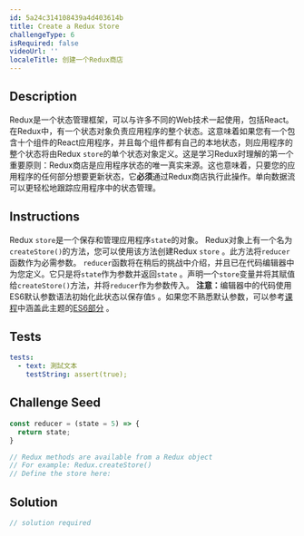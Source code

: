 ```yaml
---
id: 5a24c314108439a4d403614b
title: Create a Redux Store
challengeType: 6
isRequired: false
videoUrl: ''
localeTitle: 创建一个Redux商店
---
```


## Description
<section id="description"> Redux是一个状态管理框架，可以与许多不同的Web技术一起使用，包括React。在Redux中，有一个状态对象负责应用程序的整个状态。这意味着如果您有一个包含十个组件的React应用程序，并且每个组件都有自己的本地状态，则应用程序的整个状态将由Redux <code>store</code>的单个状态对象定义。这是学习Redux时理解的第一个重要原则：Redux商店是应用程序状态的唯一真实来源。这也意味着，只要您的应用程序的任何部分想要更新状态，它<strong>必须</strong>通过Redux商店执行此操作。单向数据流可以更轻松地跟踪应用程序中的状态管理。 </section>

## Instructions
<section id="instructions"> Redux <code>store</code>是一个保存和管理应用程序<code>state</code>的对象。 Redux对象上有一个名为<code>createStore()</code>的方法，您可以使用该方法创建Redux <code>store</code> 。此方法将<code>reducer</code>函数作为必需参数。 <code>reducer</code>函数将在稍后的挑战中介绍，并且已在代码编辑器中为您定义。它只是将<code>state</code>作为参数并返回<code>state</code> 。声明一个<code>store</code>变量并将其赋值给<code>createStore()</code>方法，并将<code>reducer</code>作为参数传入。 <strong>注意：</strong>编辑器中的代码使用ES6默认参数语法初始化此状态以保存值<code>5</code> 。如果您不熟悉默认参数，可以参考<a target="_blank" href="https://learn.freecodecamp.org/javascript-algorithms-and-data-structures/es6/set-default-parameters-for-your-functions">课程</a>中涵盖此主题的<a target="_blank" href="https://learn.freecodecamp.org/javascript-algorithms-and-data-structures/es6/set-default-parameters-for-your-functions">ES6部分</a> 。 </section>

## Tests
<section id='tests'>

```yml
tests:
  - text: 測試文本
    testString: assert(true);

```

</section>

## Challenge Seed
<section id='challengeSeed'>

<div id='jsx-seed'>

```jsx
const reducer = (state = 5) => {
  return state;
}

// Redux methods are available from a Redux object
// For example: Redux.createStore()
// Define the store here:

```

</div>



</section>

## Solution
<section id='solution'>

```js
// solution required
```
</section>
